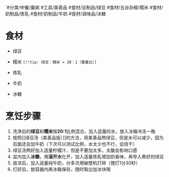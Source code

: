 `#分类/中餐/羹粥 #工具/美善品 #食材/豆制品/绿豆 #食材/五谷杂粮/糯米 #食材/奶制品/炼乳 #食材/奶制品/牛奶 #食材/调味品/冰糖 

# 食材
- 绿豆
- 糯米
`[!!tip: 绿豆：糯米 = 20：1（重量比）]`

- 炼乳
- 牛奶
- 冰糖
# 烹饪步骤
1. 洗净后的**绿豆**和**糯米**按**20:1**比例混合，加入适量的水，放入冰箱冷冻一晚
2. 按照[[绿豆汤（美善品版）]]的方法，用美善品熬绿豆，但是水可以减少，因为后面还会加牛奶（下次可以测试比例，水太少也不行，会烧干）
3. 绿豆汤熬好加入适量柠檬汁，但是不要加太多，太酸会影响口感
4. 盆内加入**冰糖**，用**滚开水**化开，加入适量炼乳增加奶香味，再导入煮好的绿豆
5. 放凉后，加入适量纯牛奶，分多次用破壁机打碎（搅打1分30秒）
6. 打好后，放容器内再冰箱保存，随时取出加冰块喝

